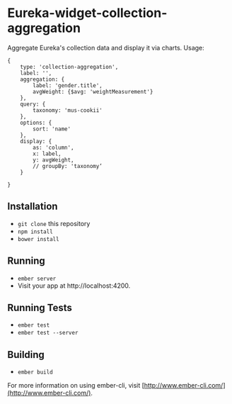 # Eureka-widget-collection-aggregation

Aggregate Eureka's collection data and display it via charts. Usage:

    {
        type: 'collection-aggregation',
        label: '',
        aggregation: {
            label: 'gender.title',
            avgWeight: {$avg: 'weightMeasurement'}
        },
        query: {
            taxonomy: 'mus-cookii'
        },
        options: {
            sort: 'name'
        },
        display: {
            as: 'column',
            x: label,
            y: avgWeight,
            // groupBy: 'taxonomy‘
        }

    }

## Installation

* `git clone` this repository
* `npm install`
* `bower install`

## Running

* `ember server`
* Visit your app at http://localhost:4200.

## Running Tests

* `ember test`
* `ember test --server`

## Building

* `ember build`

For more information on using ember-cli, visit [http://www.ember-cli.com/](http://www.ember-cli.com/).
